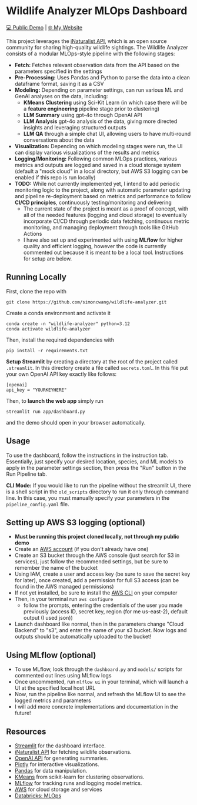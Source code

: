 # Wildlife Analyzer MLOps Dashboard

[💻 Public Demo](https://wildlife-analyzer-dashboard.streamlit.app/) | [🌐 My Website](https://simoncwang.github.io/)

This project leverages the [iNaturalist API](https://api.inaturalist.org/v1/docs/), which is an open source community for sharing high-quality wildlife sightings.
The Wildlife Analyzer consists of a modular MLOps-style pipeline with the following stages:

- **Fetch:** Fetches relevant observation data from the API based on the parameters specified in the settings
- **Pre-Processing:** Uses Pandas and Python to parse the data into a clean dataframe format, saving it as a CSV
- **Modeling:** Depending on parameter settings, can run various ML and GenAI analyses on the data, including:
  - **KMeans Clustering** using Sci-Kit Learn (in which case there will be a **feature engineering** pipeline stage prior to clustering)
  - **LLM Summary** using gpt-4o through OpenAI API
  - **LLM Analysis** gpt-4o analysis of the data, giving more directed insights and leveraging structured outputs
  - **LLM QA** through a simple chat UI, allowing users to have multi-round conversations about the data
- **Visualization:** Depending on which modeling stages were run, the UI can display various visualizations of the results and metrics
- **Logging/Monitoring:** Following common MLOps practices, various metrics and outputs are logged and saved in a cloud storage system (default a "mock cloud" in a local directory, but AWS S3 logging can be enabled if this repo is run locally)
- **TODO:** While not currently implemented yet, I intend to add periodic monitoring logic to the project, along with automatic parameter updating and pipeline re-deployment based on metrics and performance to follow **CI/CD principles**, continuously testing/monitoring and delivering
  - The current state of the project is meant as a proof of concept, with all of the needed features (logging and cloud storage) to eventually incorporate CI/CD through periodic data fetching, continuous metric monitoring, and managing deployment through tools like GitHub Actions
  - I have also set up and experimented with using **MLflow** for higher quality and efficient logging, however the code is currently commented out because it is meant to be a local tool. Instructions for setup are below.
 
## Running Locally

First, clone the repo with

    git clone https://github.com/simoncwang/wildlife-analyzer.git

Create a conda environment and activate it

    conda create -n "wildlife-analyzer" python=3.12
    conda activate wildlife-analyzer

Then, install the required dependencies with

    pip install -r requirements.txt

**Setup Streamlit** by creating a directory at the root of the project called `.streamlit`. In this directory create a file called `secrets.toml`. In this file put your own OpenAI API key exactly like follows:

    [openai]
    api_key = "YOURKEYHERE"

Then, to **launch the web app** simply run

    streamlit run app/dashboard.py

and the demo should open in your browser automatically.

## Usage

To use the dashboard, follow the instructions in the instruction tab. Essentially, just specify your desired location, species, and ML models to apply in the parameter settings section, then press the "Run" button in the Run Pipeline tab.

**CLI Mode:** If you would like to run the pipeline without the streamlit UI, there is a shell script in the `old_scripts` directory to run it only through command line. In this case, you must manually specify your parameters in the `pipeline_config.yaml` file.

## Setting up AWS S3 logging (optional)

- **Must be running this project cloned locally, not through my public demo**
- Create an [AWS account](https://signin.aws.amazon.com/signup?request_type=register) (if you don't already have one)
- Create an S3 bucket through the AWS console (just search for S3 in services), just follow the recommended settings, but be sure to remember the name of the bucket
- Using IAM, create a user and access key (be sure to save the secret key for later), once created, add a permission for full S3 access (can be found in the AWS managed permissions)
- If not yet installed, be sure to install the [AWS CLI](https://docs.aws.amazon.com/cli/latest/userguide/getting-started-install.html) on your computer
- Then, in your terminal run `aws configure`
  - follow the prompts, entering the credentials of the user you made previously (access ID, secret key, region (for me us-east-2), default output (I used json))
- Launch dashboard like normal, then in the parameters change "Cloud Backend" to "s3", and enter the name of your s3 bucket. Now logs and outputs should be automatically uploaded to the bucket!

## Using MLflow (optional)

- To use MLflow, look through the `dashboard.py` and `models/` scripts for commented out lines using MLflow logs
- Once uncommented, run `mlflow ui` in your terminal, which will launch a UI at the specified local host URL
- Now, run the pipeline like normal, and refresh the MLflow UI to see the logged metrics and parameters
- I will add more concrete implementations and documentation in the future!

## Resources

- [Streamlit](https://streamlit.io/) for the dashboard interface.
- [iNaturalist API](https://api.inaturalist.org/v1/docs/) for fetching wildlife observations.
- [OpenAI API](https://platform.openai.com/docs/api-reference) for generating summaries.
- [Plotly](https://plotly.com/python/) for interactive visualizations.
- [Pandas](https://pandas.pydata.org/) for data manipulation.
- [KMeans](https://scikit-learn.org/stable/modules/generated/sklearn.cluster.KMeans.html) from scikit-learn for clustering observations.
- [MLflow](https://mlflow.org/) for tracking runs and logging model metrics.
- [AWS](https://aws.amazon.com/) for cloud storage and services
- [Databricks: MLOps](https://www.databricks.com/glossary/mlops)

